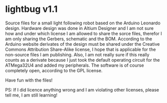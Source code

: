 # lightbug v1.1

Source files for a small light following robot based on the Arduino Leonardo design. 
Hardware design was done in Altium Designer and I am not sure how and under which license I am
allowed to share the sorce files, therefor I am only sharing the Gerbers, schematic and
the BOM. 
According to the Arduino website derivates of the design must be shared under the
Creative Commons Attribution Share-Alike license, I hope that is applicable for the non-source
files I am publishing. Also, I am not really sure if this really counts as a derivate because I
just took the default operating circuit for the ATMega32U4 and added my peripherals.
The software is of course completely open, according to the GPL license.

Have fun with the files!

PS: If I did licence anything wrong and I am violating other licenses, please tell me,
I am still learning!
